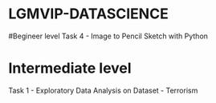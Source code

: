 # LGMVIP-DATASCIENCE
#Begineer level
Task 4 - Image to Pencil Sketch with Python

# Intermediate level
Task 1 -  Exploratory Data Analysis on Dataset - Terrorism 
